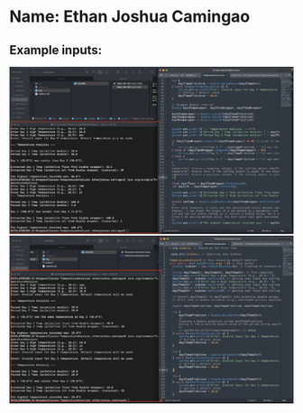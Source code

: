 # Name: Ethan Joshua Camingao
## Example inputs:

<img src="https://github.com/ethan-josh/JC-WrapperClasses-TemperatureAnalyzer/blob/main/output1.png"/>
<img src="https://github.com/ethan-josh/JC-WrapperClasses-TemperatureAnalyzer/blob/main/output2.png"/>